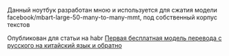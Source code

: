 Данный ноутбук разработан мною и используется для сжатия модели facebook/mbart-large-50-many-to-many-mmt, под собственный корпус текстов

Опубликован для статьи на habr [Первая бесплатная модель перевода с русского на китайский язык и обратно](https://habr.com/ru/post/721330/)

